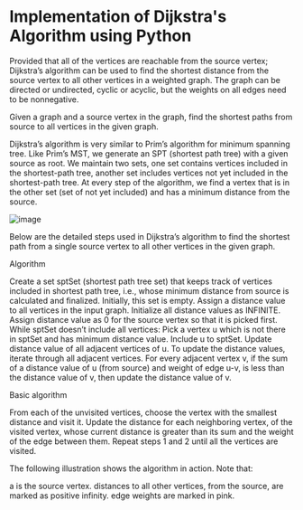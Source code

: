 # Implementation of Dijkstra's Algorithm using Python
Provided that all of the vertices are reachable from the source vertex; Dijkstra’s algorithm can be used to find the shortest distance from the source vertex to all other vertices in a weighted graph. The graph can be directed or undirected, cyclic or acyclic, but the weights on all edges need to be nonnegative.

Given a graph and a source vertex in the graph, find the shortest paths from source to all vertices in the given graph.

Dijkstra’s algorithm is very similar to Prim’s algorithm for minimum spanning tree. Like Prim’s MST, we generate an SPT (shortest path tree) with a given source as root. We maintain two sets, one set contains vertices included in the shortest-path tree, another set includes vertices not yet included in the shortest-path tree. At every step of the algorithm, we find a vertex that is in the other set (set of not yet included) and has a minimum distance from the source.

![image](https://github.com/user-attachments/assets/f8b473c3-1d33-449e-9c42-a5e8dcc73720)


Below are the detailed steps used in Dijkstra’s algorithm to find the shortest path from a single source vertex to all other vertices in the given graph.

Algorithm

Create a set sptSet (shortest path tree set) that keeps track of vertices included in shortest path tree, i.e., whose minimum distance from source is calculated and finalized. Initially, this set is empty.
Assign a distance value to all vertices in the input graph. Initialize all distance values as INFINITE. Assign distance value as 0 for the source vertex so that it is picked first.
While sptSet doesn’t include all vertices:
Pick a vertex u which is not there in sptSet and has minimum distance value. Include u to sptSet. Update distance value of all adjacent vertices of u. To update the distance values, iterate through all adjacent vertices. For every adjacent vertex v, if the sum of a distance value of u (from source) and weight of edge u-v, is less than the distance value of v, then update the distance value of v.

Basic algorithm

From each of the unvisited vertices, choose the vertex with the smallest distance and visit it. Update the distance for each neighboring vertex, of the visited vertex, whose current distance is greater than its sum and the weight of the edge between them. Repeat steps 1 and 2 until all the vertices are visited.

The following illustration shows the algorithm in action. Note that:

a is the source vertex. distances to all other vertices, from the source, are marked as positive infinity. edge weights are marked in pink.

